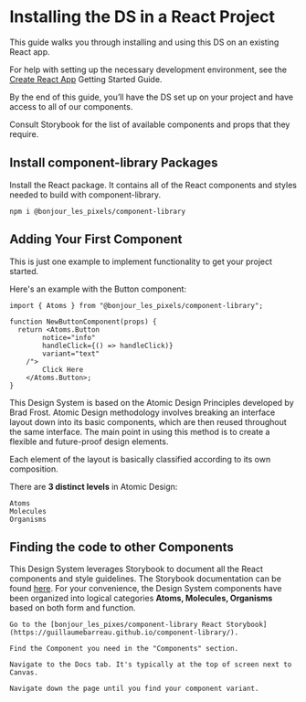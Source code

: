 # Installing the DS in a React Project
This guide walks you through installing and using this DS on an existing React app.

For help with setting up the necessary development environment, see the [Create React App](https://create-react-app.dev/docs/getting-started/) Getting Started Guide.

By the end of this guide, you’ll have the DS set up on your project and have access to all of our components.

Consult Storybook for the list of available components and props that they require.

## Install component-library Packages

Install the React package. It contains all of the React components and styles needed to build with component-library.

```
npm i @bonjour_les_pixels/component-library

```

## Adding Your First Component

This is just one example to implement functionality to get your project started.

Here's an example with the Button component:

```
import { Atoms } from "@bonjour_les_pixels/component-library";

function NewButtonComponent(props) {
  return <Atoms.Button 
        notice="info"
        handleClick={() => handleClick)}
        variant="text"
    /">
        Click Here
    </Atoms.Button>;
}
```

This Design System is based on the Atomic Design Principles developed by Brad Frost. Atomic Design methodology involves breaking an interface layout down into its basic components, which are then reused throughout the same interface. The main point in using this method is to create a flexible and future-proof design elements.

Each element of the layout is basically classified according to its own composition.

There are **3 distinct levels** in Atomic Design:

    Atoms
    Molecules
    Organisms

## Finding the code to other Components

This Design System leverages Storybook to document all the React components and style guidelines. The Storybook documentation can be found [here](https://guillaumebarreau.github.io/component-library/). For your convenience, the Design System components have been organized into logical categories **Atoms, Molecules, Organisms** based on both form and function. 

	Go to the [bonjour_les_pixes/component-library React Storybook](https://guillaumebarreau.github.io/component-library/).

	Find the Component you need in the "Components" section.

	Navigate to the Docs tab. It's typically at the top of screen next to Canvas.

	Navigate down the page until you find your component variant.
